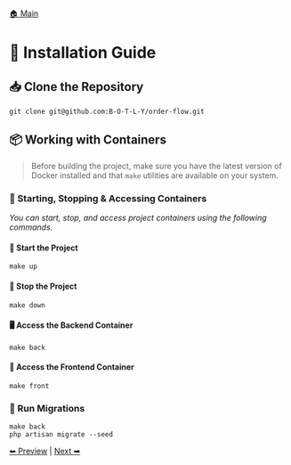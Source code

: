 [🏠 Main](../README.md)

# 🔨 Installation Guide
## 📥 Clone the Repository
```
git clone git@github.com:B-O-T-L-Y/order-flow.git
```

## 📦 Working with Containers
> Before building the project, make sure you have the latest version of Docker installed and that `make` utilities are available on your system.

### 🚀 Starting, Stopping & Accessing Containers
*You can start, stop, and access project containers using the following commands.*

#### 🔼 Start the Project
```
make up
```

#### 🔽 Stop the Project
```
make down
``` 

#### 🖥 Access the Backend Container
```
make back
```

#### 🎨 Access the Frontend Container
```
make front
```

### 💾 Run Migrations
```
make back
php artisan migrate --seed
```

[⬅ Preview](../README.md) | [Next ➡](frontend.md)